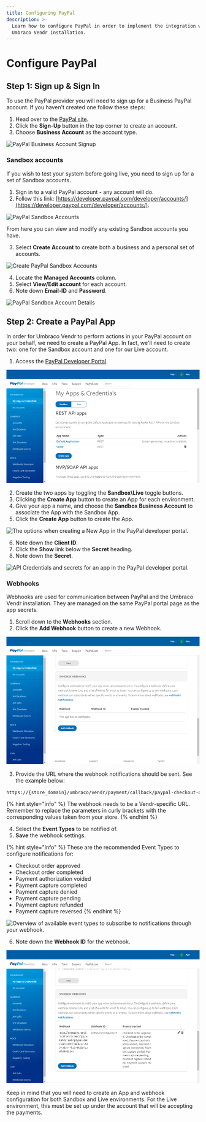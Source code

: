 ```yaml
---
title: Configuring PayPal
description: >-
  Learn how to configure PayPal in order to implement the integration with your
  Umbraco Vendr installation.
---
```


# Configure PayPal

## Step 1: Sign up & Sign In

To use the PayPal provider you will need to sign up for a Business PayPal account. If you haven't created one follow these steps:

1. Head over to the [PayPal site](https://www.paypal.com).
2. Click the **Sign-Up** button in the top corner to create an account.
3. Choose **Business Account** as the account type.

![PayPal Business Account Signup](../media/paypal/signup\_business\_account.png)

### Sandbox accounts

If you wish to test your system before going live, you need to sign up for a set of Sandbox accounts.

1. Sign in to a valid PayPal account - any account will do.
2. Follow this link: [https://developer.paypal.com/developer/accounts/](https://developer.paypal.com/developer/accounts/).

![PayPal Sandbox Accounts](../media/paypal/sandbox\_accounts.png)

From here you can view and modify any existing Sandbox accounts you have.

3. Select **Create Account** to create both a business and a personal set of accounts.

![Create PayPal Sandbox Accounts](../media/paypal/create\_sandbox\_accounts.png)

4. Locate the **Managed Accounts** column.
5. Select **View/Edit account** for each account.
6. Note down **Email-ID** and **Password**.

![PayPal Sandbox Account Details](../media/paypal/sandbox\_account\_details.png)

## Step 2: Create a PayPal App

In order for Umbraco Vendr to perform actions in your PayPal account on your behalf, we need to create a PayPal App. In fact, we'll need to create two: one for the Sandbox account and one for our Live account.

1. Access the [PayPal Developer Portal](https://developer.paypal.com/developer/applications/).

![Overview of apps and credentials in the PayPal developer portal.](../media/paypal/applications.png)

2. Create the two apps by toggling the **Sandbox\Live** toggle buttons.
3. Clicking the **Create App** button to create an App for each environment.
4. Give your app a name, and choose the **Sandbox Business Account** to associate the App with the Sandbox App.
5. Click the **Create App** button to create the App.

![The options when creating a New App in the PayPal developer portal.](../media/paypal/create\_application.png)

6. Note down the **Client ID**.
7. Click the **Show** link below the **Secret** heading.
8. Note down the **Secret**.

![API Credentials and secrets for an app in the PayPal developer portal.](../media/paypal/application\_details.png)

### Webhooks

Webhooks are used for communication between PayPal and the Umbraco Vendr installation. They are managed on the same PayPal portal page as the app secrets.

1. Scroll down to the **Webhooks** section.
2. Click the **Add Webhook** button to create a new Webhook.

![The configuration options when add a new webhook through the PayPal developer portal.](../media/paypal/webhooks.png)

3. Provide the URL where the webhook notifications should be sent. See the example below:

```bash
https://{store_domain}/umbraco/vendr/payment/callback/paypal-checkout-onetime/{payment_method_id}/
```

{% hint style="info" %}
The webhook needs to be a Vendr-specific URL. Remember to replace the parameters in curly brackets with the corresponding values taken from your store.
{% endhint %}

4. Select the **Event Types** to be notified of.
5. **Save** the webhook settings.

{% hint style="info" %}
These are the recommended Event Types to configure notifications for:

* Checkout order approved
* Checkout order completed
* Payment authorization voided
* Payment capture completed
* Payment capture denied
* Payment capture pending
* Payment capture refunded
* Payment capture reversed
{% endhint %}

![Overview of available event types to subscribe to notifications through your webhook.](../media/paypal/sandbox\_webhook.png)

6. Note down the **Webhook ID** for the webhook.

![Overview of the created Webhook in the PayPal developer portal.](../media/paypal/webhooks2.png)

Keep in mind that you will need to create an App and webhook configuration for both Sandbox and Live environments. For the Live environment, this must be set up under the account that will be accepting the payments.
